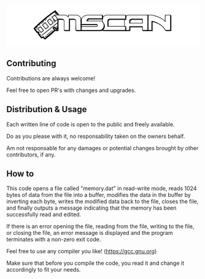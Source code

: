 ﻿

<p align="center">
  <img src="https://raw.githubusercontent.com/Cosmin-Hodor/mScan/main/mScan.png" alt="mScan Piece of Code"/>
</p>

## Contributing

Contributions are always welcome!

Feel free to open PR's with changes and upgrades.


## Distribution & Usage

Each written line of code is open to the public and freely available.

Do as you please with it, no responsability taken on the owners behalf.

Am not responsable for any damages or potential changes brought by other contributors, if any.

## How to

This code opens a file called "memory.dat" in read-write mode, reads 1024 bytes of data from the file into a buffer, modifies the data in the buffer by inverting each byte, writes the modified data back to the file, closes the file, and finally outputs a message indicating that the memory has been successfully read and edited. 

If there is an error opening the file, reading from the file, writing to the file, or closing the file, an error message is displayed and the program terminates with a non-zero exit code.

Feel free to use any compiler you like! (https://gcc.gnu.org)

Make sure that before you compile the code, you read it and change it accordingly to fit your needs.
